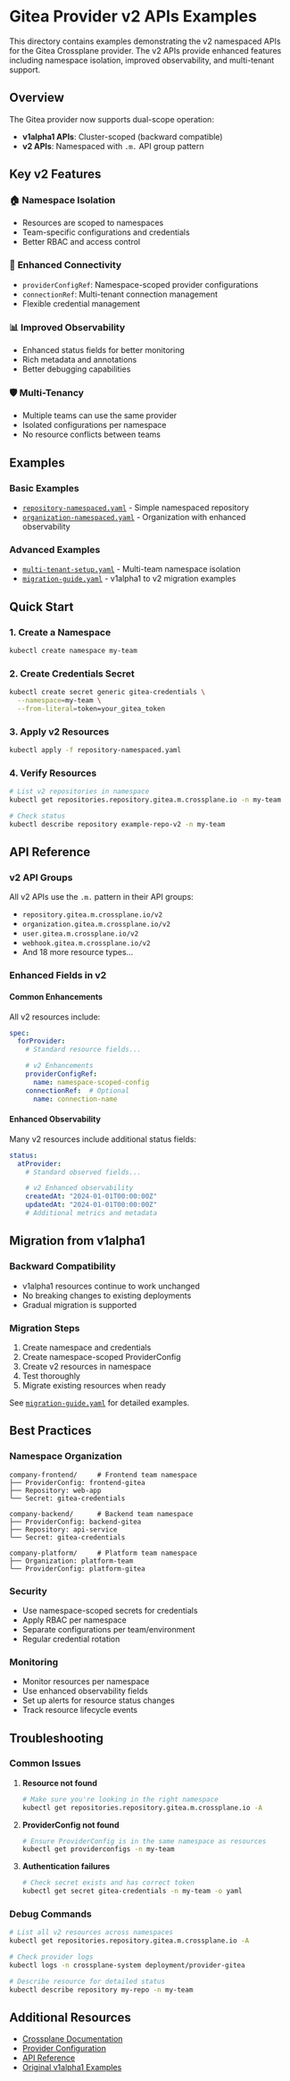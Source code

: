 # Gitea Provider v2 APIs Examples

This directory contains examples demonstrating the v2 namespaced APIs for the Gitea Crossplane provider. The v2 APIs provide enhanced features including namespace isolation, improved observability, and multi-tenant support.

## Overview

The Gitea provider now supports dual-scope operation:
- **v1alpha1 APIs**: Cluster-scoped (backward compatible)
- **v2 APIs**: Namespaced with `.m.` API group pattern

## Key v2 Features

### 🏠 **Namespace Isolation**
- Resources are scoped to namespaces
- Team-specific configurations and credentials
- Better RBAC and access control

### 🔗 **Enhanced Connectivity**
- `providerConfigRef`: Namespace-scoped provider configurations
- `connectionRef`: Multi-tenant connection management
- Flexible credential management

### 📊 **Improved Observability**
- Enhanced status fields for better monitoring
- Rich metadata and annotations
- Better debugging capabilities

### 🛡️ **Multi-Tenancy**
- Multiple teams can use the same provider
- Isolated configurations per namespace
- No resource conflicts between teams

## Examples

### Basic Examples
- [`repository-namespaced.yaml`](repository-namespaced.yaml) - Simple namespaced repository
- [`organization-namespaced.yaml`](organization-namespaced.yaml) - Organization with enhanced observability

### Advanced Examples
- [`multi-tenant-setup.yaml`](multi-tenant-setup.yaml) - Multi-team namespace isolation
- [`migration-guide.yaml`](migration-guide.yaml) - v1alpha1 to v2 migration examples

## Quick Start

### 1. Create a Namespace
```bash
kubectl create namespace my-team
```

### 2. Create Credentials Secret
```bash
kubectl create secret generic gitea-credentials \
  --namespace=my-team \
  --from-literal=token=your_gitea_token
```

### 3. Apply v2 Resources
```bash
kubectl apply -f repository-namespaced.yaml
```

### 4. Verify Resources
```bash
# List v2 repositories in namespace
kubectl get repositories.repository.gitea.m.crossplane.io -n my-team

# Check status
kubectl describe repository example-repo-v2 -n my-team
```

## API Reference

### v2 API Groups
All v2 APIs use the `.m.` pattern in their API groups:

- `repository.gitea.m.crossplane.io/v2`
- `organization.gitea.m.crossplane.io/v2`
- `user.gitea.m.crossplane.io/v2`
- `webhook.gitea.m.crossplane.io/v2`
- And 18 more resource types...

### Enhanced Fields in v2

#### Common Enhancements
All v2 resources include:
```yaml
spec:
  forProvider:
    # Standard resource fields...

    # v2 Enhancements
    providerConfigRef:
      name: namespace-scoped-config
    connectionRef:  # Optional
      name: connection-name
```

#### Enhanced Observability
Many v2 resources include additional status fields:
```yaml
status:
  atProvider:
    # Standard observed fields...

    # v2 Enhanced observability
    createdAt: "2024-01-01T00:00:00Z"
    updatedAt: "2024-01-01T00:00:00Z"
    # Additional metrics and metadata
```

## Migration from v1alpha1

### Backward Compatibility
- v1alpha1 resources continue to work unchanged
- No breaking changes to existing deployments
- Gradual migration is supported

### Migration Steps
1. Create namespace and credentials
2. Create namespace-scoped ProviderConfig
3. Create v2 resources in namespace
4. Test thoroughly
5. Migrate existing resources when ready

See [`migration-guide.yaml`](migration-guide.yaml) for detailed examples.

## Best Practices

### Namespace Organization
```
company-frontend/     # Frontend team namespace
├── ProviderConfig: frontend-gitea
├── Repository: web-app
└── Secret: gitea-credentials

company-backend/      # Backend team namespace
├── ProviderConfig: backend-gitea
├── Repository: api-service
└── Secret: gitea-credentials

company-platform/     # Platform team namespace
├── Organization: platform-team
└── ProviderConfig: platform-gitea
```

### Security
- Use namespace-scoped secrets for credentials
- Apply RBAC per namespace
- Separate configurations per team/environment
- Regular credential rotation

### Monitoring
- Monitor resources per namespace
- Use enhanced observability fields
- Set up alerts for resource status changes
- Track resource lifecycle events

## Troubleshooting

### Common Issues

1. **Resource not found**
   ```bash
   # Make sure you're looking in the right namespace
   kubectl get repositories.repository.gitea.m.crossplane.io -A
   ```

2. **ProviderConfig not found**
   ```bash
   # Ensure ProviderConfig is in the same namespace as resources
   kubectl get providerconfigs -n my-team
   ```

3. **Authentication failures**
   ```bash
   # Check secret exists and has correct token
   kubectl get secret gitea-credentials -n my-team -o yaml
   ```

### Debug Commands
```bash
# List all v2 resources across namespaces
kubectl get repositories.repository.gitea.m.crossplane.io -A

# Check provider logs
kubectl logs -n crossplane-system deployment/provider-gitea

# Describe resource for detailed status
kubectl describe repository my-repo -n my-team
```

## Additional Resources

- [Crossplane Documentation](https://docs.crossplane.io/)
- [Provider Configuration](../../README.md)
- [API Reference](../../package/crds/)
- [Original v1alpha1 Examples](../)